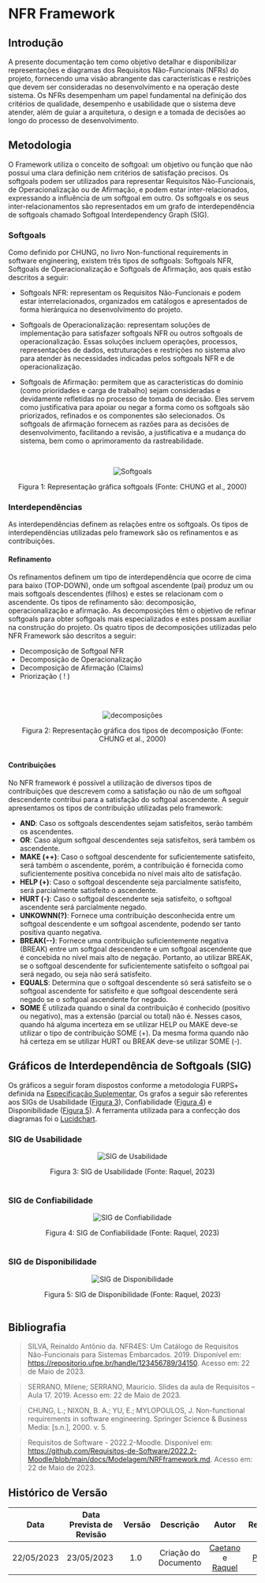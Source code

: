 # NFR Framework

## Introdução

A presente documentação tem como objetivo detalhar e disponibilizar representações e diagramas dos Requisitos Não-Funcionais (NFRs) do projeto, fornecendo uma visão abrangente das características e restrições que devem ser consideradas no desenvolvimento e na operação deste sistema. Os NFRs desempenham um papel fundamental na definição dos critérios de qualidade, desempenho e usabilidade que o sistema deve atender, além de guiar a arquitetura, o design e a tomada de decisões ao longo do processo de desenvolvimento. 

## Metodologia

O Framework utiliza o conceito de softgoal: um objetivo ou função que não possui uma clara definição nem critérios de satisfação precisos. Os softgoals podem ser utilizados para representar Requisitos Não-Funcionais, de Operacionalização ou de Afirmação, e podem estar inter-relacionados, expressando a influência de um softgoal em outro. Os softgoals e os seus inter-relacionamentos são representados em um grafo de interdependência de softgoals chamado Softgoal Interdependency Graph (SIG).

### Softgoals
Como definido por CHUNG, no livro Non-functional requirements
in software engineering, existem três tipos de softgoals: Softgoals NFR, Softgoals de Operacionalização e Softgoals de Afirmação, aos quais estão descritos a seguir:

 - Softgoals NFR: representam os Requisitos Não-Funcionais e podem estar interrelacionados, organizados em catálogos e apresentados de forma hierárquica no desenvolvimento do projeto.

 - Softgoals de Operacionalização: representam soluções de implementação para
satisfazer softgoals NFR ou outros softgoals de operacionalização. Essas soluções
incluem operações, processos, representações de dados, estruturações e restrições
no sistema alvo para atender às necessidades indicadas pelos softgoals NFR e de
operacionalização.

 - Softgoals de Afirmação: permitem que as características do domínio (como prioridades e carga de trabalho) sejam consideradas e devidamente refletidas no processo de tomada de decisão. Eles servem como justificativa para apoiar ou negar a forma como os softgoals são priorizados, refinados e os componentes são selecionados. Os softgoals de afirmação fornecem as razões para as decisões de desenvolvimento, facilitando a revisão, a justificativa e a mudança do sistema, bem como o aprimoramento da rastreabilidade.


<br>
<center>

![Softgoals](../../assets/modelagem/agil/nfr_framework/tipos_de_softgoals.png)

<figcaption>
    Figura 1: Representação gráfica softgoals (Fonte: CHUNG et al., 2000)
</figcaption>
</center>


### Interdependências

As interdependências definem as relações entre os softgoals. Os tipos de interdependências utilizadas pelo framework são os refinamentos e as contribuições.

#### Refinamento
Os refinamentos definem um tipo de interdependência que ocorre de cima para baixo (TOP-DOWN), onde um softgoal ascendente (pai) produz um ou mais softgoals descendentes (filhos) e estes se relacionam com o ascendente. Os tipos de refinamento são: decomposição, operacionalização e afirmação.
As decomposições têm o objetivo de refinar softgoals para obter softgoals mais especializados e estes possam auxiliar na construção do projeto. Os quatro tipos de decomposições utilizadas pelo NFR Framework são descritos a seguir:

 * Decomposição de Softgoal NFR
 * Decomposição de Operacionalização
 * Decomposição de Afirmação (Claims)
 * Priorização ( ! )

<br>
<br>
<center>

![decomposições](../../assets/modelagem/agil/nfr_framework/decomposicoes.png)

<figcaption>
    Figura 2: Representação gráfica dos tipos de decomposição (Fonte: CHUNG et al., 2000)
</figcaption>
</center>
<br>

#### Contribuições
  
No NFR framework é possível a utilização de diversos tipos de contribuições que descrevem como a satisfação ou não de um softgoal descendente contribui para a satisfação do softgoal ascendente. A seguir apresentamos os tipos de contribuição utilizadas pelo framework:

- **AND**: Caso os softgoals descendentes sejam satisfeitos, serão também os ascendentes.
- **OR**: Caso algum softgoal descendentes seja satisfeitos, será também os ascendente.
- **MAKE (++)**: Caso o softgoal descendente for suficientemente satisfeito, será também o
ascendente, porém, a contribuição é fornecida como suficientemente positiva concebida no
nível mais alto de satisfação.
- **HELP (+)**: Caso o softgoal descendente seja parcialmente satisfeito, será parcialmente
satisfeito o ascendente.
- **HURT (-)**: Caso o softgoal descendente seja satisfeito, o softgoal ascendente será
parcialmente negado.
- **UNKOWNN(?)**: Fornece uma contribuição desconhecida entre um softgoal descendente e um softgoal ascendente, podendo ser tanto positiva quanto negativa.
- **BREAK(--)**: Fornece uma contribuição suficientemente negativa (BREAK) entre um softgoal descendente e um softgoal ascendente que é concebida no nível mais alto de negação. Portanto, ao utilizar BREAK, se o softgoal descendente for suficientemente satisfeito o softgoal pai será negado, ou seja não será satisfeito.
- **EQUALS**: Determina que o softgoal descendente só será satisfeito se o softgoal ascendente for satisfeito e que softgoal descendente será negado se o softgoal ascendente for negado.
- **SOME** É utilizada quando o sinal da contribuição é conhecido (positivo ou negativo), mas a extensão (parcial ou total) não é. Nesses casos, quando há alguma incerteza em se utilizar HELP ou MAKE deve-se utilizar o tipo de contribuição SOME (+). Da mesma forma quando não há certeza em se utilizar HURT ou BREAK deve-se utilizar SOME (-).

## Gráficos de Interdependência de Softgoals (SIG)
Os gráficos a seguir foram dispostos conforme a metodologia FURPS+ definida na [Especificação Suplementar](../especificacao_suplementar.md), Os grafos a seguir são referentes aos SIGs de Usabilidade ([Figura 3](#sig-de-usabilidade)), Confiabilidade ([Figura 4](#sig-de-confiabilidade)) e Disponibilidade ([Figura 5](#sig-de-disponibilidade)). A ferramenta utilizada para a confecção dos diagramas foi o [Lucidchart](https://www.lucidchart.com/).

### SIG de Usabilidade

<center>

![SIG de Usabilidade](../../assets/modelagem/agil/nfr_framework/sig_de_usabilidade.png)


<figcaption>
    Figura 3: SIG de Usabilidade (Fonte: Raquel, 2023)
</figcaption>
</center>
<br>

### SIG de Confiabilidade

<center>

![SIG de Confiabilidade](../../assets/modelagem/agil/nfr_framework/sig_de_confiabilidade.png)


<figcaption>
    Figura 4: SIG de Confiabilidade (Fonte: Raquel, 2023)
</figcaption>
</center>
<br>

### SIG de Disponibilidade

<center>

![SIG de Disponibilidade](../../assets/modelagem/agil/nfr_framework/sig_de_disponibilidade.png)


<figcaption>
    Figura 5: SIG de Disponibilidade (Fonte: Raquel, 2023)
</figcaption>
</center>
<br>


## Bibliografia
>SILVA, Reinaldo Antônio da. NFR4ES: Um Catálogo de Requisitos Não-Funcionais para Sistemas Embarcados. 2019. Disponível em: https://repositorio.ufpe.br/handle/123456789/34150. Acesso em: 22 de Maio de 2023.

>SERRANO, Milene; SERRANO, Mauricio. Slides da aula de Requisitos – Aula 17. 2019. Acesso em: 22 de Maio de 2023.

>CHUNG, L.; NIXON, B. A.; YU, E.; MYLOPOULOS, J. Non-functional requirements
in software engineering. Springer Science & Business Media: [s.n.], 2000. v. 5.

>Requisitos de Software - 2022.2-Moodle. Disponível em: https://github.com/Requisitos-de-Software/2022.2-Moodle/blob/main/docs/Modelagem/NRFframework.md. Acesso em: 22 de Maio de 2023.

>

## Histórico de Versão

| Data | Data Prevista de Revisão | Versão | Descrição | Autor | Revisor |
| :--: | :----------------------: | :----: | :-------: | :---: | :-----: |
| 22/05/2023 | 23/05/2023 |  1.0   | Criação do Documento | [Caetano](https://github.com/caeslucio) e [Raquel](https://github.com/raqueleucaria) |  [Paulo](https://github.com/PauloVictorFS) |